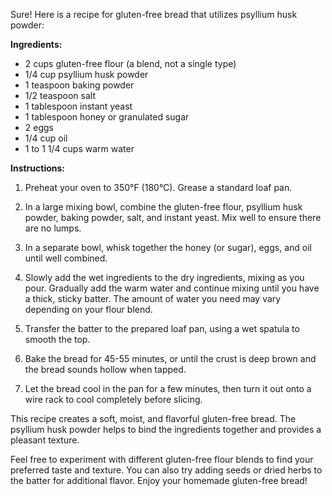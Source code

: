 Sure! Here is a recipe for gluten-free bread that utilizes psyllium husk powder: 

**Ingredients:**
- 2 cups gluten-free flour (a blend, not a single type)
- 1/4 cup psyllium husk powder
- 1 teaspoon baking powder
- 1/2 teaspoon salt
- 1 tablespoon instant yeast
- 1 tablespoon honey or granulated sugar
- 2 eggs
- 1/4 cup oil
- 1 to 1 1/4 cups warm water

**Instructions:**

1. Preheat your oven to 350°F (180°C). Grease a standard loaf pan.

2. In a large mixing bowl, combine the gluten-free flour, psyllium husk powder, baking powder, salt, and instant yeast. Mix well to ensure there are no lumps.

3. In a separate bowl, whisk together the honey (or sugar), eggs, and oil until well combined.

4. Slowly add the wet ingredients to the dry ingredients, mixing as you pour. Gradually add the warm water and continue mixing until you have a thick, sticky batter. The amount of water you need may vary depending on your flour blend.

5. Transfer the batter to the prepared loaf pan, using a wet spatula to smooth the top.

6. Bake the bread for 45-55 minutes, or until the crust is deep brown and the bread sounds hollow when tapped.

7. Let the bread cool in the pan for a few minutes, then turn it out onto a wire rack to cool completely before slicing.

This recipe creates a soft, moist, and flavorful gluten-free bread. The psyllium husk powder helps to bind the ingredients together and provides a pleasant texture. 

Feel free to experiment with different gluten-free flour blends to find your preferred taste and texture. You can also try adding seeds or dried herbs to the batter for additional flavor. Enjoy your homemade gluten-free bread!